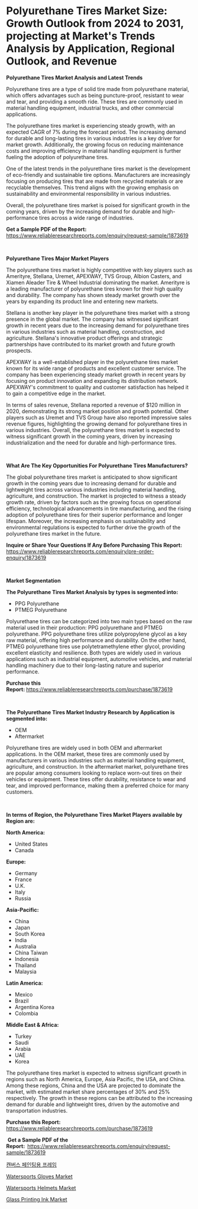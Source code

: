 <p><h1>Polyurethane Tires Market Size: Growth Outlook from 2024 to 2031, projecting at Market's Trends Analysis by Application, Regional Outlook, and Revenue</h1></p><p><strong>Polyurethane Tires Market Analysis and Latest Trends</strong></p>
<p><p>Polyurethane tires are a type of solid tire made from polyurethane material, which offers advantages such as being puncture-proof, resistant to wear and tear, and providing a smooth ride. These tires are commonly used in material handling equipment, industrial trucks, and other commercial applications.</p><p>The polyurethane tires market is experiencing steady growth, with an expected CAGR of 7% during the forecast period. The increasing demand for durable and long-lasting tires in various industries is a key driver for market growth. Additionally, the growing focus on reducing maintenance costs and improving efficiency in material handling equipment is further fueling the adoption of polyurethane tires.</p><p>One of the latest trends in the polyurethane tires market is the development of eco-friendly and sustainable tire options. Manufacturers are increasingly focusing on producing tires that are made from recycled materials or are recyclable themselves. This trend aligns with the growing emphasis on sustainability and environmental responsibility in various industries.</p><p>Overall, the polyurethane tires market is poised for significant growth in the coming years, driven by the increasing demand for durable and high-performance tires across a wide range of industries.</p></p>
<p><strong>Get a Sample PDF of the Report:&nbsp;</strong> <a href="https://www.reliableresearchreports.com/enquiry/request-sample/1873619">https://www.reliableresearchreports.com/enquiry/request-sample/1873619</a></p>
<p>&nbsp;</p>
<p><strong>Polyurethane Tires Major Market Players</strong></p>
<p><p>The polyurethane tires market is highly competitive with key players such as Amerityre, Stellana, Uremet, APEXWAY, TVS Group, Albion Casters, and Xiamen Aleader Tire & Wheel Industrial dominating the market. Amerityre is a leading manufacturer of polyurethane tires known for their high quality and durability. The company has shown steady market growth over the years by expanding its product line and entering new markets. </p><p>Stellana is another key player in the polyurethane tires market with a strong presence in the global market. The company has witnessed significant growth in recent years due to the increasing demand for polyurethane tires in various industries such as material handling, construction, and agriculture. Stellana's innovative product offerings and strategic partnerships have contributed to its market growth and future growth prospects.</p><p>APEXWAY is a well-established player in the polyurethane tires market known for its wide range of products and excellent customer service. The company has been experiencing steady market growth in recent years by focusing on product innovation and expanding its distribution network. APEXWAY's commitment to quality and customer satisfaction has helped it to gain a competitive edge in the market.</p><p>In terms of sales revenue, Stellana reported a revenue of $120 million in 2020, demonstrating its strong market position and growth potential. Other players such as Uremet and TVS Group have also reported impressive sales revenue figures, highlighting the growing demand for polyurethane tires in various industries. Overall, the polyurethane tires market is expected to witness significant growth in the coming years, driven by increasing industrialization and the need for durable and high-performance tires.</p></p>
<p>&nbsp;</p>
<p><strong>What Are The Key Opportunities For Polyurethane Tires Manufacturers?</strong></p>
<p><p>The global polyurethane tires market is anticipated to show significant growth in the coming years due to increasing demand for durable and lightweight tires across various industries including material handling, agriculture, and construction. The market is projected to witness a steady growth rate, driven by factors such as the growing focus on operational efficiency, technological advancements in tire manufacturing, and the rising adoption of polyurethane tires for their superior performance and longer lifespan. Moreover, the increasing emphasis on sustainability and environmental regulations is expected to further drive the growth of the polyurethane tires market in the future.</p></p>
<p><strong>Inquire or Share Your Questions If Any Before Purchasing This Report:</strong> <a href="https://www.reliableresearchreports.com/enquiry/pre-order-enquiry/1873619">https://www.reliableresearchreports.com/enquiry/pre-order-enquiry/1873619</a></p>
<p>&nbsp;</p>
<p><strong>Market Segmentation</strong></p>
<p><strong>The Polyurethane Tires Market Analysis by types is segmented into:</strong></p>
<p><ul><li>PPG Polyurethane</li><li>PTMEG Polyurethane</li></ul></p>
<p><p>Polyurethane tires can be categorized into two main types based on the raw material used in their production: PPG polyurethane and PTMEG polyurethane. PPG polyurethane tires utilize polypropylene glycol as a key raw material, offering high performance and durability. On the other hand, PTMEG polyurethane tires use polytetramethylene ether glycol, providing excellent elasticity and resilience. Both types are widely used in various applications such as industrial equipment, automotive vehicles, and material handling machinery due to their long-lasting nature and superior performance.</p></p>
<p><strong>Purchase this Report:&nbsp;</strong><a href="https://www.reliableresearchreports.com/purchase/1873619">https://www.reliableresearchreports.com/purchase/1873619</a></p>
<p>&nbsp;</p>
<p><strong>The Polyurethane Tires Market Industry Research by Application is segmented into:</strong></p>
<p><ul><li>OEM</li><li>Aftermarket</li></ul></p>
<p><p>Polyurethane tires are widely used in both OEM and aftermarket applications. In the OEM market, these tires are commonly used by manufacturers in various industries such as material handling equipment, agriculture, and construction. In the aftermarket market, polyurethane tires are popular among consumers looking to replace worn-out tires on their vehicles or equipment. These tires offer durability, resistance to wear and tear, and improved performance, making them a preferred choice for many customers.</p></p>
<p>&nbsp;</p>
<p><strong>In terms of Region, the Polyurethane Tires Market Players available by Region are:</strong></p>
<p>
    <p> <strong> North America: </strong>
        <ul>
            <li>United States</li>
            <li>Canada</li>
        </ul>
        </p> 
    <p> <strong> Europe: </strong>
        <ul>
            <li>Germany</li>
            <li>France</li>
            <li>U.K.</li>
            <li>Italy</li>
            <li>Russia</li>
        </ul>
        </p> 
    <p> <strong> Asia-Pacific: </strong>
        <ul>
            <li>China</li>
            <li>Japan</li>
            <li>South Korea</li>
            <li>India</li>
            <li>Australia</li>
            <li>China Taiwan</li>
            <li>Indonesia</li>
            <li>Thailand</li>
            <li>Malaysia</li>
        </ul>
        </p> 
    <p> <strong> Latin America: </strong>
        <ul>
            <li>Mexico</li>
            <li>Brazil</li>
            <li>Argentina Korea</li>
            <li>Colombia</li>
        </ul>
        </p> 
    <p> <strong> Middle East & Africa: </strong>
        <ul>
            <li>Turkey</li>
            <li>Saudi</li>
            <li>Arabia</li>
            <li>UAE</li>
            <li>Korea</li>
        </ul>
    </p>
    </p>
<p><p>The polyurethane tires market is expected to witness significant growth in regions such as North America, Europe, Asia Pacific, the USA, and China. Among these regions, China and the USA are projected to dominate the market, with estimated market share percentages of 30% and 25% respectively. The growth in these regions can be attributed to the increasing demand for durable and lightweight tires, driven by the automotive and transportation industries.</p></p>
<p><strong>Purchase this Report: </strong><a href="https://www.reliableresearchreports.com/purchase/1873619">https://www.reliableresearchreports.com/purchase/1873619</a></p>
<p>&nbsp;<strong>Get a Sample PDF of the Report:&nbsp;&nbsp;</strong><a href="https://www.reliableresearchreports.com/enquiry/request-sample/1873619">https://www.reliableresearchreports.com/enquiry/request-sample/1873619</a></p>
<p><strong></strong></p>
<p><p><a href="https://medium.com/@wilburkihn5676/%EC%BA%94%EB%B2%84%EC%8A%A4-%EA%B7%B8%EB%A6%BC%EC%9D%84-%EC%9C%84%ED%95%9C-%ED%94%84%EB%A0%88%EC%9E%84-%EC%8B%9C%EC%9E%A5-%EA%B7%9C%EB%AA%A8-cagr-%ED%8A%B8%EB%A0%8C%EB%93%9C-2024-2030-4a326e0e0b20">캔버스 페인팅용 프레임</a></p><p><a href="https://view.publitas.com/reportprime-1/watersports-gloves-market-size-growth-and-forecast-from-2023-2030/">Watersports Gloves Market</a></p><p><a href="https://view.publitas.com/reportprime-1/watersports-helmets-market-share-market-new-trends-analysis-report-by-type-by-application-by-end-use-by-region-and-segment-forecasts-2023-2030/">Watersports Helmets Market</a></p><p><a href="https://zircon-bluebell-299.notion.site/Decoding-the-Glass-Printing-Ink-Market-A-Deep-Dive-into-the-Latest-Market-Trends-Market-Segmentati-6e3da69364d442eabd071f6acde18f1d">Glass Printing Ink Market</a></p></p>